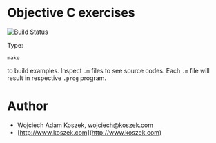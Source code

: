 # Objective C exercises

[![Build Status](https://travis-ci.org/wkoszek/objc_edu.svg?branch=master)](https://travis-ci.org/wkoszek/objc_edu)

Type:

	make

to build examples. Inspect `.m` files to see source codes. Each `.m` file
will result in respective `.prog` program.

# Author

- Wojciech Adam Koszek, [wojciech@koszek.com](mailto:wojciech@koszek.com)
- [http://www.koszek.com](http://www.koszek.com)
